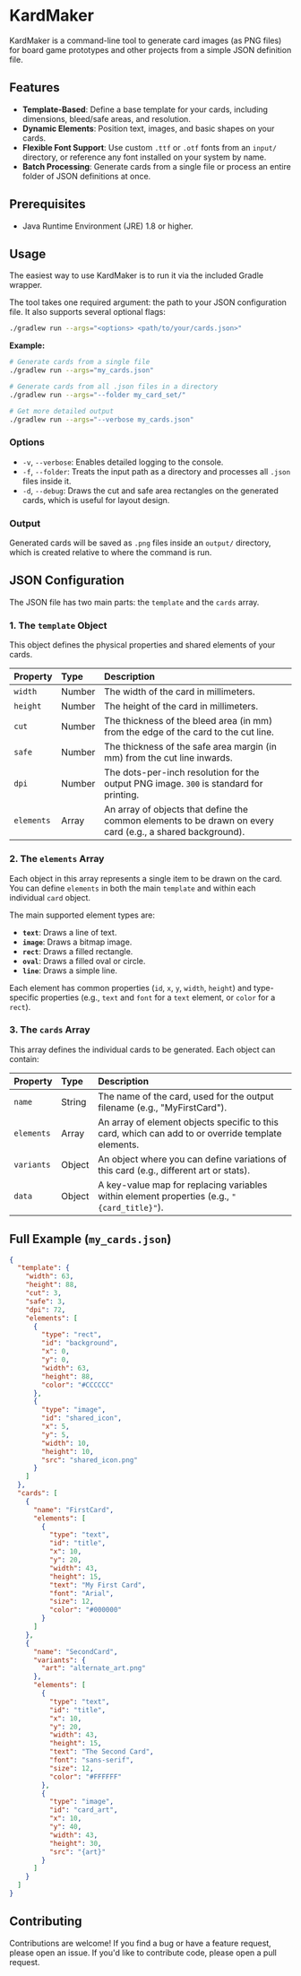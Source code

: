 # KardMaker

KardMaker is a command-line tool to generate card images (as PNG files) for board game prototypes and other projects from a simple JSON definition file.

## Features

*   **Template-Based**: Define a base template for your cards, including dimensions, bleed/safe areas, and resolution.
*   **Dynamic Elements**: Position text, images, and basic shapes on your cards.
*   **Flexible Font Support**: Use custom `.ttf` or `.otf` fonts from an `input/` directory, or reference any font installed on your system by name.
*   **Batch Processing**: Generate cards from a single file or process an entire folder of JSON definitions at once.

## Prerequisites

*   Java Runtime Environment (JRE) 1.8 or higher.

## Usage

The easiest way to use KardMaker is to run it via the included Gradle wrapper.

The tool takes one required argument: the path to your JSON configuration file. It also supports several optional flags:
```bash
./gradlew run --args="<options> <path/to/your/cards.json>"
```

**Example:**
```bash
# Generate cards from a single file
./gradlew run --args="my_cards.json"

# Generate cards from all .json files in a directory
./gradlew run --args="--folder my_card_set/"

# Get more detailed output
./gradlew run --args="--verbose my_cards.json"
```

### Options

*   `-v`, `--verbose`: Enables detailed logging to the console.
*   `-f`, `--folder`: Treats the input path as a directory and processes all `.json` files inside it.
*   `-d`, `--debug`: Draws the cut and safe area rectangles on the generated cards, which is useful for layout design.

### Output

Generated cards will be saved as `.png` files inside an `output/` directory, which is created relative to where the command is run.

## JSON Configuration

The JSON file has two main parts: the `template` and the `cards` array.

### 1. The `template` Object

This object defines the physical properties and shared elements of your cards.

| Property   | Type   | Description                                                                                                   |
| :--------- | :----- | :------------------------------------------------------------------------------------------------------------ |
| `width`    | Number | The width of the card in millimeters.                                                                         |
| `height`   | Number | The height of the card in millimeters.                                                                        |
| `cut`      | Number | The thickness of the bleed area (in mm) from the edge of the card to the cut line.                            |
| `safe`     | Number | The thickness of the safe area margin (in mm) from the cut line inwards.                                      |
| `dpi`      | Number | The dots-per-inch resolution for the output PNG image. `300` is standard for printing.                        |
| `elements` | Array  | An array of objects that define the common elements to be drawn on every card (e.g., a shared background). |

### 2. The `elements` Array

Each object in this array represents a single item to be drawn on the card. You can define `elements` in both the main `template` and within each individual `card` object.

The main supported element types are:
*   **`text`**: Draws a line of text.
*   **`image`**: Draws a bitmap image.
*   **`rect`**: Draws a filled rectangle.
*   **`oval`**: Draws a filled oval or circle.
*   **`line`**: Draws a simple line.

Each element has common properties (`id`, `x`, `y`, `width`, `height`) and type-specific properties (e.g., `text` and `font` for a `text` element, or `color` for a `rect`).

### 3. The `cards` Array

This array defines the individual cards to be generated. Each object can contain:

| Property   | Type   | Description                                                                     |
| :--------- | :----- | :------------------------------------------------------------------------------ |
| `name`     | String | The name of the card, used for the output filename (e.g., "MyFirstCard").       |
| `elements` | Array  | An array of element objects specific to this card, which can add to or override template elements. |
| `variants` | Object | An object where you can define variations of this card (e.g., different art or stats). |
| `data`     | Object | A key-value map for replacing variables within element properties (e.g., `"{card_title}"`). |

## Full Example (`my_cards.json`)
```json
{
  "template": {
    "width": 63,
    "height": 88,
    "cut": 3,
    "safe": 3,
    "dpi": 72,
    "elements": [
      {
        "type": "rect",
        "id": "background",
        "x": 0,
        "y": 0,
        "width": 63,
        "height": 88,
        "color": "#CCCCCC"
      },
      {
        "type": "image",
        "id": "shared_icon",
        "x": 5,
        "y": 5,
        "width": 10,
        "height": 10,
        "src": "shared_icon.png"
      }
    ]
  },
  "cards": [
    {
      "name": "FirstCard",
      "elements": [
        {
          "type": "text",
          "id": "title",
          "x": 10,
          "y": 20,
          "width": 43,
          "height": 15,
          "text": "My First Card",
          "font": "Arial",
          "size": 12,
          "color": "#000000"
        }
      ]
    },
    {
      "name": "SecondCard",
      "variants": {
        "art": "alternate_art.png"
      },
      "elements": [
        {
          "type": "text",
          "id": "title",
          "x": 10,
          "y": 20,
          "width": 43,
          "height": 15,
          "text": "The Second Card",
          "font": "sans-serif",
          "size": 12,
          "color": "#FFFFFF"
        },
        {
          "type": "image",
          "id": "card_art",
          "x": 10,
          "y": 40,
          "width": 43,
          "height": 30,
          "src": "{art}"
        }
      ]
    }
  ]
}
```

## Contributing

Contributions are welcome! If you find a bug or have a feature request, please open an issue. If you'd like to contribute code, please open a pull request.
